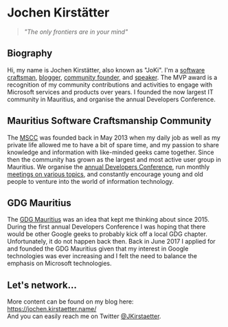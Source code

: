 # Jochen Kirstätter

> *"The only frontiers are in your mind"*

## Biography

Hi, my name is Jochen Kirstätter, also known as "JoKi". I'm a [software craftsman](https://github.com/jochenkirstaetter), [blogger](https://jochen.kirstaetter.name/blog/), [community founder](https://jochen.kirstaetter.name/mscc/), and [speaker](https://jochen.kirstaetter.name/speaking/). The MVP award is a recognition of my community contributions and activities to engage with Microsoft services and products over years. I founded the now largest IT community in Mauritius, and organise the annual Developers Conference.

## Mauritius Software Craftsmanship Community

The [MSCC](https://jochen.kirstaetter.name/mscc/) was founded back in May 2013 when my daily job as well as my private life allowed me to have a bit of spare time, and my passion to share knowledge and information with like-minded geeks came together. Since then the community has grown as the largest and most active user group in Mauritius. We organise the [annual Developers Conference](https://conference.mscc.mu/), run monthly [meetings on various topics](https://meetup.com/MauritiusSoftwareCraftsmanshipCommunity/), and constantly encourage young and old people to venture into the world of information technology.

## GDG Mauritius

The [GDG Mauritius](https://www.meetup.com/GDG-Mauritius/) was an idea that kept me thinking about since 2015. During the first annual Developers Conference I was hoping that there would be other Google geeks to probably kick off a local GDG chapter. Unfortunately, it do not happen back then. Back in June 2017 I applied for and founded the GDG Mauritius given that my interest in Google technologies was ever increasing and I felt the need to balance the emphasis on Microsoft technologies.

## Let's network...

More content can be found on my blog here: https://jochen.kirstaetter.name/  
And you can easily reach me on Twitter [@JKirstaetter](https://twitter.com/jkirstaetter).

